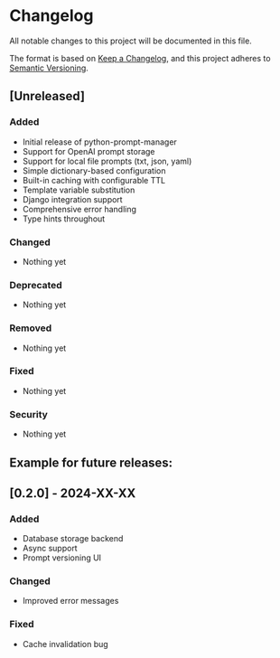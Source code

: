 # Changelog

All notable changes to this project will be documented in this file.

The format is based on [Keep a Changelog](https://keepachangelog.com/en/1.0.0/),
and this project adheres to [Semantic Versioning](https://semver.org/spec/v2.0.0.html).

## [Unreleased]

### Added
- Initial release of python-prompt-manager
- Support for OpenAI prompt storage
- Support for local file prompts (txt, json, yaml)
- Simple dictionary-based configuration
- Built-in caching with configurable TTL
- Template variable substitution
- Django integration support
- Comprehensive error handling
- Type hints throughout

### Changed
- Nothing yet

### Deprecated
- Nothing yet

### Removed
- Nothing yet

### Fixed
- Nothing yet

### Security
- Nothing yet

## Example for future releases:

## [0.2.0] - 2024-XX-XX

### Added
- Database storage backend
- Async support
- Prompt versioning UI

### Changed
- Improved error messages

### Fixed
- Cache invalidation bug